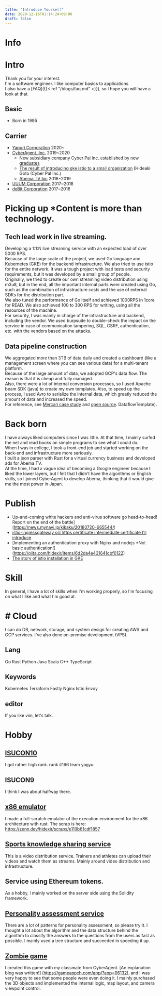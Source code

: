 ```yaml
---
title: "Introduce Yourself"
date: 2020-12-16T01:14:24+09:00
draft: false
--- 
```


# Info
# Intro
Thank you for your interest.  
I'm a software engineer. I like computer basics to applications.  
I also have a [FAQ]({{< ref "/blogs/faq.md" >}}), so I hope you will have a look at that.

## Basic
- Born in 1995

## Carrier
- [Yapuri Corporation](https://yappli.co.jp/) 2020~    
- [CyberAgent, Inc.](https://www.cyberagent.co.jp/) 2019~2020
    - [New subsidiary company Cyber Pal Inc. established by new graduates](https://www.cyberagent.co.jp/news/detail/id=23000)
    - [The result of introducing gke istio to a small organization](https://cyberagent.ai/blog/pr/culture/5649/) [Hideaki Goto (Cyber Pal Inc.)
    - [Abema TV Inc](https://abema.tv/) 2018~2019
- [UUUM Corporation](https://www.uuum.co.jp/) 2017~2018
- [deBit Corporation](https://debit.co.jp/) 2017~2018

# Picking up *Content is more than technology.
## Tech lead work in live streaming.
Developing a 1:1:N live streaming service with an expected load of over 5000 RPS.  
Because of the large scale of the project, we used Go language and Kubernetes (GKE) for the backend infrastructure. We also tried to use istio for the entire network. It was a tough project with load tests and security requirements, but it was developed by a small group of people.  
Originally, we tried to create our own streaming video distribution using m3u8, but in the end, all the important internal parts were created using Go, such as the combination of infrastructure costs and the use of external SDKs for the distribution part.  
We also tuned the performance of Go itself and achieved 1000RPS in 1core for READ. We also achieved 100 to 300 RPS for writing, using all the resources of the machine.  
For security, I was mainly in charge of the infrastructure and backend, including the vendor. We used burpsuite to double-check the impact on the service in case of communication tampering, SQL, CSRF, authentication, etc. with the vendors based on the attacks.  
## Data pipeline construction
We aggregated more than 3TB of data daily and created a dashboard (like a management screen where you can see various data) for a multi-tenant platform.  
Because of the large amount of data, we adopted GCP's data flow. The reason is that it is cheap and fully managed.  
Also, there were a lot of internal conversion processes, so I used Apache beam SDK (java) to create my own templates. Also, to speed up the process, I used Avro to serialize the internal data, which greatly reduced the amount of data and increased the speed.  
For reference, see [Mercari case study](https://engineering.mercari.com/blog/entry/mercari-dataflow-template/) and [open source](https://github.com/mercari/). DataflowTemplate).  
# Back born
I have always liked computers since I was little. At that time, I mainly surfed the net and read books on simple programs to see what I could do.  
When I was in college, I took a front-end job and started working on the back-end and infrastructure more seriously.  
I built a json parser with Rust for a virtual currency business and developed ads for Abema TV.  
At the time, I had a vague idea of becoming a Google engineer because I liked the lower layers, but I felt that I didn't have the algorithms or English skills, so I joined CyberAgent to develop Abema, thinking that it would give me the most power in Japan.  
# Publish
- Up-and-coming white hackers and anti-virus software go head-to-head! Report on the end of the battle](https://news.mynavi.jp/kikaku/20180720-665544/)
- [istio-ingressgateway ssl https certificate intermediate certificate I'll introduce](https://qiita.com/hidexir/items/645b6d6cabf239d870d0)
- [Implementing an authentication proxy with Nginx and nodejs *Not basic authentication!] (https://qiita.com/hidexir/items/6d2da4e431641cbf0122)
- [The story of istio installation in GKE](https://hidexir.hatenablog.com/)

# Skill
In general, I have a lot of skills when I'm working properly, so I'm focusing on what I like and what I'm good at.
# # Cloud 
I can do DB, network, storage, and system design for creating AWS and GCP services. I've also done on-premise development (VPS).
## Lang
Go Rust Python Java Scala C++ TypeScript
## Keywords
Kubernetes Terraform Fastly Nginx Istio Envoy
## editor
If you like vim, let's talk.
# Hobby
## [ISUCON10](https://isucon.net/archives/55008744.html)
I got rather high rank.
rank #166 team yagyu
## ISUCON9
I think I was about halfway there.
## [x86 emulator](https://github.com/hidexir/x86emu)
I made a full-scratch emulator of the execution environment for the x86 architecture with rust.
The scrap is here: https://zenn.dev/hidexir/scraps/e110b61cdf1857
## [Sports knowledge sharing service](https://wantty.app/)
This is a video distribution service. Trainers and athletes can upload their videos and watch them as streams. Mainly around video distribution and infrastructure.
## Service using Ethereum tokens.
As a hobby, I mainly worked on the server side using the Solidity framework.
## [Personality assessment service](https://www.zelfium.com/ja/)
There are a lot of patterns for personality assessment, so please try it. I thought a lot about the algorithm and the data structure behind the algorithm to classify the answers to the questions from the users as fast as possible.
I mainly used a tree structure and succeeded in speeding it up.
## [Zombie game](https://apps.apple.com/jp/app/escape-from-uncle/id1444505240)
I created this game with my classmate from CyberAgent. [An explanation blog was written!] (https://gameappch.com/app/?app=06132), and I was very happy to see that some people were even doing it.
I mainly purchased the 3D objects and implemented the internal logic, map layout, and camera viewpoint control.

